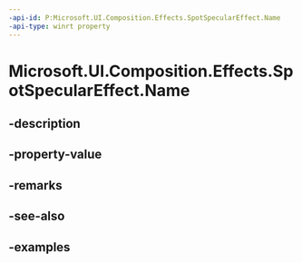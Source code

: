 ```yaml
---
-api-id: P:Microsoft.UI.Composition.Effects.SpotSpecularEffect.Name
-api-type: winrt property
---
```


<!-- Property syntax.
public string Name { get;  set; }
-->

# Microsoft.UI.Composition.Effects.SpotSpecularEffect.Name

## -description

## -property-value

## -remarks

## -see-also

## -examples


